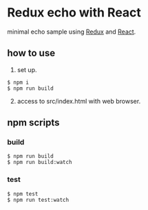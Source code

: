 # Redux echo with React

minimal echo sample using [Redux](http://redux.js.org/) and [React](https://facebook.github.io/react/).

## how to use

1. set up.

  ```
  $ npm i
  $ npm run build
  ```
2. access to src/index.html with web browser.

## npm scripts

### build
```
$ npm run build
$ npm run build:watch
```

### test
```
$ npm test
$ npm run test:watch
```
